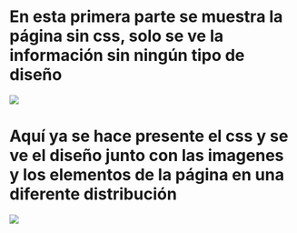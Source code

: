 # En esta primera parte se muestra la página sin css, solo se ve la información sin ningún tipo de diseño
<img src="img/kfc.1.png">
 
# Aquí ya se hace presente el css y se ve el diseño junto con las imagenes y los elementos de la página en una diferente distribución
<img src="img/kfc.png">
